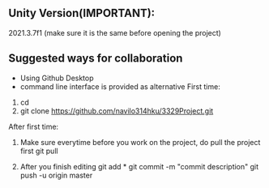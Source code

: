## Unity Version(IMPORTANT): 
2021.3.7f1 (make sure it is the same before opening the project)

## Suggested ways for collaboration
- Using Github Desktop 
- command line interface is provided as alternative
First time: 
1. cd <somewhere you want>
2. git clone https://github.com/navilo314hku/3329Project.git

After first time: 
1. Make sure everytime before you work on the project, do pull the project first
git pull

2. After you finish editing
git add *
git commit -m "commit description"
git push -u origin master 
